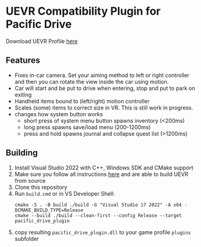 # UEVR Compatibility Plugin for Pacific Drive

Download UEVR Profile [here](https://github.com/keton/pacific-drive-uevr/releases/latest)

## Features
* Fixes in-car camera. Set your aiming method to left or right controller and then you can rotate the view inside the car using motion.
* Car will start and be put to drive when entering, stop and put to park on exiting
* Handheld items bound to (left/right) motion controller
* Scales (some) items to correct size in VR. This is still work in progress.
* changes how system button works
	* short press of system menu button spawns inventory (<200ms)
	* long press spawns save/load menu (200-1200ms)
	* press and hold spawns journal and collapse quest list (>1200ms)

## Building

1. Install Visual Studio 2022 with C++, Windows SDK and CMake support
1. Make sure you follow all instructions [here](https://github.com/praydog/UEVR/blob/master/COMPILING.md) and are able to build UEVR from source
1. Clone this repository
1. Run `build.cmd` or in VS Developer Shell:
	```shell
	cmake -S . -B build ./build -G "Visual Studio 17 2022" -A x64 -DCMAKE_BUILD_TYPE=Release
	cmake --build ./build --clean-first --config Release --target pacific_drive_plugin
	```
1. copy resulting `pacific_drive_plugin.dll` to your game profile `plugins` subfolder
